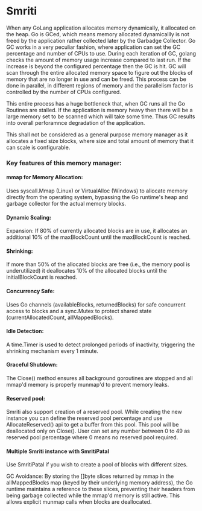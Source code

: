 # Smriti

When any GoLang application allocates memory dynamically, it allocated on the heap. Go is GCed, which means memory allocated dynamicallly is not freed by the application rather collected later by the Garbadge Collector. Go GC works in a very peculiar fashion, where application can set the GC percentage and number of CPUs to use. During each iteration of GC, golang checks the amount of memory usage increase compared to last run. If the increase is beyond the configured percentage then the GC is hit. GC will scan through the entire allocated memory space to figure out the blocks of memory that are no longer in use and can be freed. This process can be done in parallel, in different regions of memory and the parallelism factor is controlled by the number of CPUs configured.

This entire process has a huge bottleneck that, when GC runs all the Go Routines are stalled. If the application is memory heavy then there will be a large memory set to be scanned which will take some time. Thus GC results into overall perforamnce degradation of the application.

This shall not be considered as a general purpose memory manager as it allocates a fixed size blocks, where size and total amount of memory that it can scale is configurable.


### Key features of this memory manager:

#### mmap for Memory Allocation: 

Uses syscall.Mmap (Linux) or VirtualAlloc (Windows) to allocate memory directly from the operating system, bypassing the Go runtime's heap and garbage collector for the actual memory blocks.

#### Dynamic Scaling:

Expansion: If 80% of currently allocated blocks are in use, it allocates an additional 10% of the maxBlockCount until the maxBlockCount is reached.

#### Shrinking: 

If more than 50% of the allocated blocks are free (i.e., the memory pool is underutilized) it deallocates 10% of the allocated blocks until the initialBlockCount is reached.

#### Concurrency Safe: 

Uses Go channels (availableBlocks, returnedBlocks) for safe concurrent access to blocks and a sync.Mutex to protect shared state (currentAllocatedCount, allMappedBlocks).

#### Idle Detection: 

A time.Timer is used to detect prolonged periods of inactivity, triggering the shrinking mechanism every 1 minute.

#### Graceful Shutdown: 

The Close() method ensures all background goroutines are stopped and all mmap'd memory is properly munmap'd to prevent memory leaks.

#### Reserved pool:

Smriti also support creation of a reserved pool. While creating the new instance you can define the reserved pool percentage and use AllocateReserved() api to get a buffer from this pool. This pool will be deallocated only on Close(). User can set any number between 0 to 49 as reserved pool percentage where 0 means no reserved pool required.

#### Multiple Smriti instance with SmritiPatal

Use SmritiPatal if you wish to create a pool of blocks with different sizes.

GC Avoidance: By storing the []byte slices returned by mmap in the allMappedBlocks map (keyed by their underlying memory address), the Go runtime maintains a reference to these slices, preventing their headers from being garbage collected while the mmap'd memory is still active. This allows explicit munmap calls when blocks are deallocated.